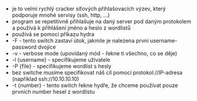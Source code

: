 - je to velmi rychlý cracker síťových přihlašovacích výzev, který podporuje mnohé servisy (ssh, http, ...)
- program se repetitivně přihlašuje na daný server pod daným protokolem a používá k přihlášení jméno a heslo z wordlistů
- používá se pomocí příkazu hydra
- -F - tento switch zastaví útok, jakmile je nalezena první username-password dvojice
- -v - verbose mode (upovídaný mód - řekne ti všechno, co se děje)
- -l {username} - specifikujeme uživatele
- -P {file} - specifikujeme wordlist s hesly
- bez switche musíme specifikovat náš cíl pomocí protokol://IP-adresa (například ssh://10.10.10.10)
- -t {number} - tento switch řekne hydře, že chceme používat pouze prvních number hesel z wordlistu
